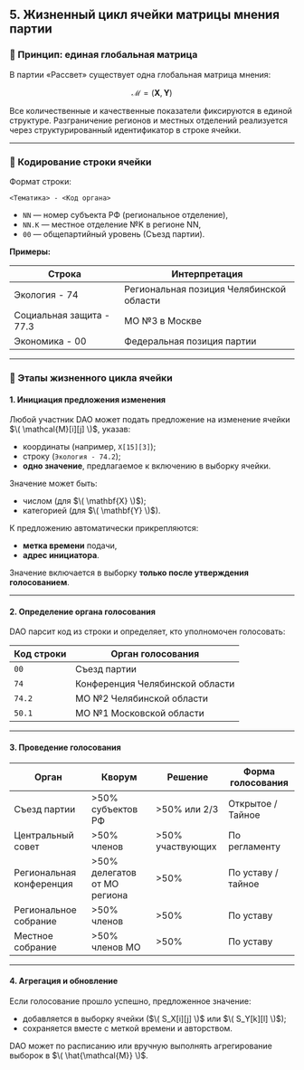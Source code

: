 ## 5. Жизненный цикл ячейки матрицы мнения партии

### 🔐 Принцип: единая глобальная матрица

В партии «Рассвет» существует одна глобальная матрица мнения:

$$
\mathcal{M} = (\mathbf{X}, \mathbf{Y})
$$

Все количественные и качественные показатели фиксируются в единой структуре. Разграничение регионов и местных отделений реализуется через структурированный идентификатор в строке ячейки.

---

### 🧩 Кодирование строки ячейки

Формат строки:
```
<Тематика> - <Код органа>
```

- `NN` — номер субъекта РФ (региональное отделение),
- `NN.K` — местное отделение №K в регионе NN,
- `00` — общепартийный уровень (Съезд партии).

**Примеры:**

| Строка              | Интерпретация                                           |
|---------------------|----------------------------------------------------------|
| Экология - 74       | Региональная позиция Челябинской области                |
| Социальная защита - 77.3 | МО №3 в Москве                                    |
| Экономика - 00      | Федеральная позиция партии                              |

---

### 🔄 Этапы жизненного цикла ячейки

#### 1. Инициация предложения изменения

Любой участник DAO может подать предложение на изменение ячейки $\( \mathcal{M}[i][j] \)$, указав:

- координаты (например, `X[15][3]`);
- строку (`Экология - 74.2`);
- **одно значение**, предлагаемое к включению в выборку ячейки.

Значение может быть:
- числом (для $\( \mathbf{X} \)$);
- категорией (для $\( \mathbf{Y} \)$).

К предложению автоматически прикрепляются:
- **метка времени** подачи,
- **адрес инициатора**.

Значение включается в выборку **только после утверждения голосованием**.

---

#### 2. Определение органа голосования

DAO парсит код из строки и определяет, кто уполномочен голосовать:

| Код строки | Орган голосования                    |
|------------|--------------------------------------|
| `00`       | Съезд партии                         |
| `74`       | Конференция Челябинской области      |
| `74.2`     | МО №2 Челябинской области            |
| `50.1`     | МО №1 Московской области             |

---

#### 3. Проведение голосования

| Орган                    | Кворум                      | Решение             | Форма голосования    |
|--------------------------|-----------------------------|---------------------|-----------------------|
| Съезд партии             | >50% субъектов РФ           | >50% или 2/3        | Открытое / Тайное     |
| Центральный совет        | >50% членов                 | >50% участвующих    | По регламенту         |
| Региональная конференция | >50% делегатов от МО региона| >50%                | По уставу / тайное    |
| Региональное собрание    | >50% членов                 | >50%                | По уставу             |
| Местное собрание         | >50% членов МО              | >50%                | По уставу             |

---

#### 4. Агрегация и обновление

Если голосование прошло успешно, предложенное значение:
- добавляется в выборку ячейки ($\( S_X[i][j] \)$ или $\( S_Y[k][l] \)$);
- сохраняется вместе с меткой времени и авторством.

DAO может по расписанию или вручную выполнять агрегирование выборок в $\( \hat{\mathcal{M}} \)$.